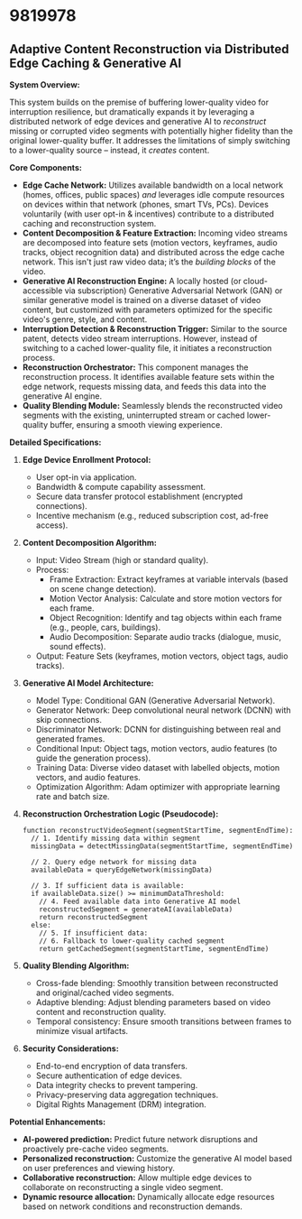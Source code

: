# 9819978

## Adaptive Content Reconstruction via Distributed Edge Caching & Generative AI

**System Overview:**

This system builds on the premise of buffering lower-quality video for interruption resilience, but dramatically expands it by leveraging a distributed network of edge devices and generative AI to *reconstruct* missing or corrupted video segments with potentially higher fidelity than the original lower-quality buffer. It addresses the limitations of simply switching to a lower-quality source – instead, it *creates* content.

**Core Components:**

*   **Edge Cache Network:** Utilizes available bandwidth on a local network (homes, offices, public spaces) *and* leverages idle compute resources on devices within that network (phones, smart TVs, PCs). Devices voluntarily (with user opt-in & incentives) contribute to a distributed caching and reconstruction system.
*   **Content Decomposition & Feature Extraction:** Incoming video streams are decomposed into feature sets (motion vectors, keyframes, audio tracks, object recognition data) and distributed across the edge cache network. This isn't just raw video data; it’s the *building blocks* of the video.
*   **Generative AI Reconstruction Engine:** A locally hosted (or cloud-accessible via subscription) Generative Adversarial Network (GAN) or similar generative model is trained on a diverse dataset of video content, but customized with parameters optimized for the specific video's genre, style, and content.
*   **Interruption Detection & Reconstruction Trigger:** Similar to the source patent, detects video stream interruptions. However, instead of switching to a cached lower-quality file, it initiates a reconstruction process.
*   **Reconstruction Orchestrator:** This component manages the reconstruction process. It identifies available feature sets within the edge network, requests missing data, and feeds this data into the generative AI engine.
*   **Quality Blending Module:**  Seamlessly blends the reconstructed video segments with the existing, uninterrupted stream or cached lower-quality buffer, ensuring a smooth viewing experience.

**Detailed Specifications:**

1.  **Edge Device Enrollment Protocol:**
    *   User opt-in via application.
    *   Bandwidth & compute capability assessment.
    *   Secure data transfer protocol establishment (encrypted connections).
    *   Incentive mechanism (e.g., reduced subscription cost, ad-free access).

2.  **Content Decomposition Algorithm:**
    *   Input: Video Stream (high or standard quality).
    *   Process:
        *   Frame Extraction: Extract keyframes at variable intervals (based on scene change detection).
        *   Motion Vector Analysis: Calculate and store motion vectors for each frame.
        *   Object Recognition: Identify and tag objects within each frame (e.g., people, cars, buildings).
        *   Audio Decomposition: Separate audio tracks (dialogue, music, sound effects).
    *   Output: Feature Sets (keyframes, motion vectors, object tags, audio tracks).

3.  **Generative AI Model Architecture:**
    *   Model Type: Conditional GAN (Generative Adversarial Network).
    *   Generator Network: Deep convolutional neural network (DCNN) with skip connections.
    *   Discriminator Network: DCNN for distinguishing between real and generated frames.
    *   Conditional Input: Object tags, motion vectors, audio features (to guide the generation process).
    *   Training Data: Diverse video dataset with labelled objects, motion vectors, and audio features.
    *   Optimization Algorithm: Adam optimizer with appropriate learning rate and batch size.

4.  **Reconstruction Orchestration Logic (Pseudocode):**

    ```pseudocode
    function reconstructVideoSegment(segmentStartTime, segmentEndTime):
      // 1. Identify missing data within segment
      missingData = detectMissingData(segmentStartTime, segmentEndTime)

      // 2. Query edge network for missing data
      availableData = queryEdgeNetwork(missingData)

      // 3. If sufficient data is available:
      if availableData.size() >= minimumDataThreshold:
        // 4. Feed available data into Generative AI model
        reconstructedSegment = generateAI(availableData)
        return reconstructedSegment
      else:
        // 5. If insufficient data:
        // 6. Fallback to lower-quality cached segment
        return getCachedSegment(segmentStartTime, segmentEndTime)
    ```

5.  **Quality Blending Algorithm:**
    *   Cross-fade blending: Smoothly transition between reconstructed and original/cached video segments.
    *   Adaptive blending: Adjust blending parameters based on video content and reconstruction quality.
    *   Temporal consistency: Ensure smooth transitions between frames to minimize visual artifacts.

6.  **Security Considerations:**
    *   End-to-end encryption of data transfers.
    *   Secure authentication of edge devices.
    *   Data integrity checks to prevent tampering.
    *   Privacy-preserving data aggregation techniques.
    *   Digital Rights Management (DRM) integration.

**Potential Enhancements:**

*   **AI-powered prediction:** Predict future network disruptions and proactively pre-cache video segments.
*   **Personalized reconstruction:** Customize the generative AI model based on user preferences and viewing history.
*   **Collaborative reconstruction:** Allow multiple edge devices to collaborate on reconstructing a single video segment.
*   **Dynamic resource allocation:**  Dynamically allocate edge resources based on network conditions and reconstruction demands.